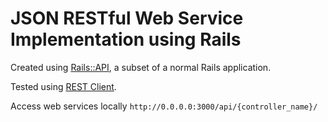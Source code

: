 # JSON RESTful Web Service Implementation using Rails

Created using [Rails::API](https://github.com/rails-api/rails-api), a subset of a normal Rails application.

Tested using [REST Client](https://github.com/rest-client/rest-client).

Access web services locally ```http://0.0.0.0:3000/api/{controller_name}/```
